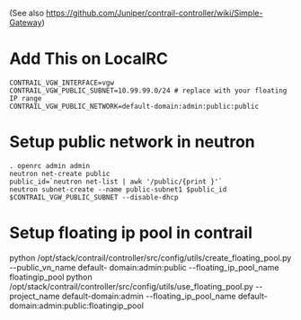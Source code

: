 (See also https://github.com/Juniper/contrail-controller/wiki/Simple-Gateway)

# Add This on LocalRC

```
CONTRAIL_VGW_INTERFACE=vgw
CONTRAIL_VGW_PUBLIC_SUBNET=10.99.99.0/24 # replace with your floating IP range
CONTRAIL_VGW_PUBLIC_NETWORK=default-domain:admin:public:public
```

# Setup public network in neutron

```
. openrc admin admin
neutron net-create public
public_id=`neutron net-list | awk '/public/{print }'`
neutron subnet-create --name public-subnet1 $public_id $CONTRAIL_VGW_PUBLIC_SUBNET --disable-dhcp
```

# Setup floating ip pool in contrail

   python /opt/stack/contrail/controller/src/config/utils/create_floating_pool.py --public_vn_name default-    domain:admin:public --floating_ip_pool_name floatingip_pool
   python /opt/stack/contrail/controller/src/config/utils/use_floating_pool.py --project_name default-domain:admin --floating_ip_pool_name default-domain:admin:public:floatingip_pool